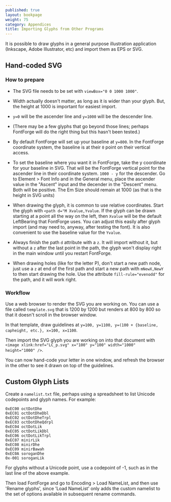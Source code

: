 ```yaml
---
published: true
layout: bookpage
weight: 75
category: Appendices
title: Importing Glyphs from Other Programs
---
```


It is possible to draw glyphs in a general purpose illustration application (Inkscape, Adobe Illustrator, etc) and import them as EPS or SVG.

## Hand-coded SVG

### How to prepare

* The SVG file needs to be set with `viewBox="0 0 1000 1000"`.

* Width actually doesn't matter, as long as it is wider than your glyph. But, the height at 1000 is important for easiest import.

* `y=0` will be the ascender line and `y=1000` will be the descender line.

* (There may be a few glyphs that go beyond those lines; perhaps FontForge will do the right thing but this hasn't been tested.)

* By default FontForge will set up your baseline at `y=800`. In the FontForge coordinate system, the baseline is at their `0` point on their vertical access.

* To set the baseline where you want it in FontForge, take the y coordinate for your baseline in SVG. That will be the FontForge vertical point for the ascender line in their coordinate system. `1000 - y` for the descender. Go to Element > Font Info and in the General menu, place the ascender value in the "Ascent" input and the decender in the "Descent" menu. Both will be positive. The Em Size should remain at 1000 (as that is the height in SVG units)

* When drawing the glyph, it is common to use relative coordinates. Start the glyph with `<path d="M Xvalue,Yvalue`. If the glyph can be drawn starting at a point all the way on the left, then `Xvalue` will be the default LeftBearing that FontForge uses. You can adjust this easily after glyph import (and may need to, anyway, after testing the font). It is also convenient to use the baseline value for the `Yvalue`.

* Always finish the path `d` attribute with a `z`. It will import without it, but without a `z` after the last point in the path, the glyph won't display right in the main window until you restart FontForge.

* When drawing holes (like for the letter P), don't start a new path node, just use a `z` at end of the first path and start a new path with `mNewX,NewY` to then start drawing the hole. Use the attribute `fill-rule="evenodd"` for the path, and it will work right.

### Workflow

Use a web browser to render the SVG you are working on. You can use a file called `template.svg` that is 1200 by 1200 but renders at 800 by 800 so that it doesn't scroll in the browser window.

In that template, draw guidelines at `y=100, y=1100, y=(100 + {baseline, capheight, etc.}, x=100, x=1100`.

Then import the SVG glyph you are working on into that document with `<image xlink:href="LC_p.svg" x="100" y="100" width="1000" height="1000" />`.

You can now hand-code your letter in one window, and refresh the browser in the other to see it drawn on top of the guidelines.


## Custom Glyph Lists

Create a `namelist.txt` file, perhaps using a spreadsheet to list Unicode codepoints and glyph names. For example:

```
0xEC00 octDotDhe
0xEC01 octDotDheDbl
0xEC02 octDotDheTrpl
0xEC03 octDotDheQdrpl
0xEC04 octDotLik
0xEC05 octDotLikDbl
0xEC06 octDotLikTrpl
0xEC07 minirLik
0xEC08 minirDhe
0xEC09 minirBawah
0xEC0A soroganDhe
0x-001 soroganLik
```

For glyphs without a Unicode point, use a codepoint of -1, such as in the last line of the above example.

Then load FontForge and go to Encoding > Load NameList, and then use 'Rename glyphs', since 'Load NameList' only
adds the custom namelist to the set of options available in subsequent rename commands.
